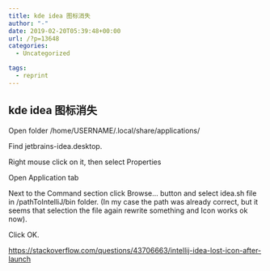 ```yaml
---
title: kde idea 图标消失
author: "-"
date: 2019-02-20T05:39:48+00:00
url: /?p=13648
categories:
  - Uncategorized

tags:
  - reprint
---
```

## kde idea 图标消失
Open folder /home/USERNAME/.local/share/applications/
  
Find jetbrains-idea.desktop.
  
Right mouse click on it, then select Properties
  
Open Application tab
  
Next to the Command section click Browse... button and select idea.sh file in /pathToIntelliJ/bin folder. (In my case the path was already correct, but it seems that selection the file again rewrite something and Icon works ok now).
  
Click OK.

https://stackoverflow.com/questions/43706663/intellij-idea-lost-icon-after-launch